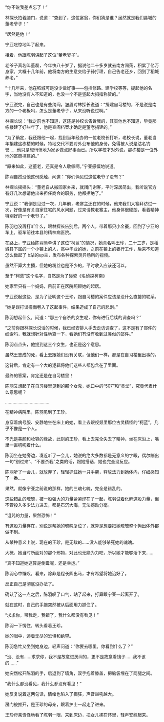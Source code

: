 “你不说我差点忘了！”

林探长拍着脑门，说道：“查到了，这位富翁，你们猜是谁？居然就是我们县城的董老爷子！”

“居然是他！”

宁亚吃惊地叫了起来。

接着，他跟陈羽讲起了这位“董老爷子”。

老爷子真名叫董磊，今年快八十岁了，据说他二十多岁就去南方闯荡，积累了亿万身家，大概十几年前，他将南方的生意交给子孙打理，自己告老还乡，回到了稻城养老。”

“十几年来，他在稻城可是没少做好事——包括修路、建学校等等，提起他的名字，当地没有人不知道的，也没一个不是竖起大拇指称赞的。”

宁亚说完，自己也是有些纳闷，皱眉对林探长说道：“捐建自习楼的，不是说是南方的一个老板吗，怎么是董老爷子，从来没听说过啊。”

林探长说：“我之前也不知道，这还是孙校长告诉我的，其实他也不知道，毕竟那栋楼建了好些年了，他是查阅档案才确定是董老捐建的。”

“为了确定，我还跟他一起，找到当年经办的一位老校长打听，老校长说，董老当年捐建这栋楼的时候，特地交代不要对外公布他的身份，免得被人说是沽名钓誉……他只是想悄悄地为家乡做点好事而已。所以学校才对外说，那栋楼是一位外地的富商捐建的。”

“原来如此，这董老，还真是令人敬佩啊。”宁亚感慨地说道。

陈羽自然没他这份感触，问道：“你们俩见过这位老爷子没有？”

林探长摇摇头：“董老自从搬回家乡来，就闭门谢客，平时深居简出，我听说官方有好几次想请他出来担任商会的职务，他都拒绝了。”

宁亚说：“我倒是见过一次，几年前，老寨主还在的时候，他来我们大寨拜访过一次，好像是有关自家住宅的风水问题，过来请教老寨主，他身体很硬朗，看着精神特别好的一个老爷子。”

陈羽也没再打听什么，跟林探长告别后，两个人，带着那只小金蚕，回到了宁亚的车上，驱车前往本县的精神病医院。

在路上，宁亚给陈羽简单讲了这位“柯蓝”的情况，她真名叫王珍，二十三岁，是稻城县下属的一个小镇上的人，高中毕业的她，之前在镇上的银行工作，后来不知道怎么做起了 b站的up主，发布各种探索灵异场所的视频。

虽然不算大主播，但她的粉丝也是不少的，平时收入应该还可以。

至于“柯蓝”这个名字，自然是为了碰瓷《名侦探柯南》

她家里只有一个妈妈，目前正在医院照顾她的起居。

宁亚说起这些，是为了证明这个王珍，跟自习楼的案件应该是没什么直接的联系。

“她是误打误撞而卷入了这起事件，结果造成了自己的悲剧。”

陈羽想起什么，问道：“那三个自杀的女生呢，你有进行后续的调查吗？”

“之前你跟林探长说话的时候，我已经安排人手去走访调查了，这不是有了邮件的线索吗，我就想针对性地查一下，看她们有没有收到过类似的邮件。”

陈羽点点头，他提到这三个女生，也正是这个意思。

虽然王志成的死，看上去跟她们没有关联，但他们一样，都是在自习楼里出事的。

这背后，肯定有一个大的逻辑将他们这些人都包含在了里面。

最终的答案，肯定还是在自习楼里！

陈羽又想起了在自习楼里见到的那个女鬼，她口中的“507”和“灵堂”，究竟代表什么意思呢？

………………………………

在精神病院里，陈羽见到了王珍。

身穿着病号服、安静地坐在床上的她，看上去跟视频里那位古灵精怪的“柯蓝”，几乎不像是一个人。

不光是美颜和妆容的缘故，此刻的王珍，看上去完全失去了精神，坐在床沿上，嘴里一直叨叨着什么。

陈羽坐在她旁边，凑近听了一会儿，她说的绝大多数都是无意义的字眼，偶尔蹦出一句“别过来”、“不要杀我”之类的话，跟她搭话，她也完全没反应。

陈羽听了一会儿，就放弃了，轻轻抓住她一只手腕，释放法力到她体内，仔细感知了一番……

果然，就像宁亚之前说的那样，她的三魂七魄，完全是错乱的。

这些错乱的魂魄，被一股强大的力量紧紧焊在了一起，陈羽试着化解这股力量，但不管投入多少法力进去，都是石沉大海，无法撼动分毫。

“诅咒的力量，果然恐怖！”

有这股力量存在，别说是帮她的魂魄复位了，就算是想要把她魂魄整个拘出体外都做不到。

从某种意义上说，现在的王珍，是无敌的……没人能够杀死她的魂魄。

大概，她当时所面对的那个邪物，对此也无能为力吧，所以她才能够活下来……

“真不知道她这算是倒霉呢，还是幸运。”

陈羽心中慨叹，看来，除非是程长卿出马，才有希望将她治好了。

反正自己是彻底没办法了。

确认了这一点之后，陈羽叹了口气，站了起来，打算跟宁亚一起离开了。

就在这时，自己的手腕突然被从后面用力抓住了。

“求求你，带我走，我错了，我什么都没有看见！”

陈羽一下愣住，转头看着王珍。

她的眼中，透着无尽的恐惧和绝望。

陈羽急忙又坐到她身边，轻声问道：“你要去哪里，你看到什么了？”

“没、没有……求求你，我不是故意进房间的，更不是故意看镜子……我不该的……”

她突然松开陈羽的手，后退到了墙角，双手抱着膝盖，把脑袋埋在了两腿之间。

“我什么都没看见，我什么都没有看见！”

她反复说着这两句话，情绪也陷入了癫狂，声音越吼越大。

房门被推开，是王珍的母亲，跟着护士一起走了进来。

王珍母亲责怪地看了陈羽一眼，来到床边，把女儿抱在怀里，轻声安慰起来。
